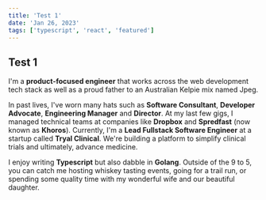 ```yaml
---
title: 'Test 1'
date: 'Jan 26, 2023'
tags: ['typescript', 'react', 'featured']
---
```


## Test 1

I'm a **product-focused engineer** that works across the web development tech stack as well as a proud father to an Australian Kelpie mix named Jpeg.

In past lives, I've worn many hats such as **Software Consultant**, **Developer Advocate**, **Engineering Manager** and **Director**. At my last few gigs, I managed technical teams at companies like **Dropbox** and **Spredfast** (now known as **Khoros**). Currently, I'm a **Lead Fullstack Software Engineer** at a startup called **Tryal Clinical**. We're building a platform to simplify clinical trials and ultimately, advance medicine.

I enjoy writing **Typescript** but also dabble in **Golang**. Outside of the 9 to 5, you can catch me hosting whiskey tasting events, going for a trail run, or spending some quality time with my wonderful wife and our beautiful daughter.

